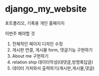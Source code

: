 # django_my_website

포트폴리오, 기록용 개인 홈페이지

이번주 해야할 것
1. 전체적인 페이지 디자인 수정
2. 게시판 연결, 게시물 form, 댓글기능 구현하기 
3. About me 구현하기 
4. relation ship 데이터작성(대댓글,방명록답글)
5. 데이터 가져와서 출력하기(게시판,게시물,댓글)
